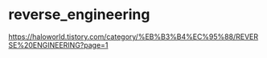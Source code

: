 # reverse_engineering  
https://haloworld.tistory.com/category/%EB%B3%B4%EC%95%88/REVERSE%20ENGINEERING?page=1
